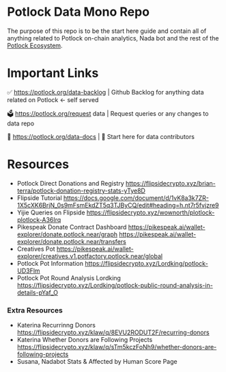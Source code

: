 # Potlock Data Mono Repo
The purpose of this repo is to be the start here guide and contain all of anything related to Potlock on-chain analytics, Nada bot and the rest of the [Potlock Ecosystem](https://ecosystem.potlock.org). 

# Important Links
✅ https://potlock.org/data-backlog | Github Backlog for anything data related on Potlock <- self served

🗳️ https://potlock.org/request data | Request queries or any changes to data repo

📄 https://potlock.org/data-docs | 📍 Start here for data contributors

# Resources
- Potlock Direct Donations and Registry https://flipsidecrypto.xyz/brian-terra/potlock-donation-registry-stats-yTye8D
- Flipside Tutorial https://docs.google.com/document/d/1vK8a3k7ZR-1X5cXK6BrjN_0s9mFsmEkdZT5q3TJByCQ/edit#heading=h.nt7r5fvjzre9
- Yijie Queries on Flipside https://flipsidecrypto.xyz/wownorth/plotlock-plotlock-A36Irq
- Pikespeak Donate Contract Dashboard https://pikespeak.ai/wallet-explorer/donate.potlock.near/graph  https://pikespeak.ai/wallet-explorer/donate.potlock.near/transfers
- Creatives Pot https://pikespeak.ai/wallet-explorer/creatives.v1.potfactory.potlock.near/global
- Potlock Pot Information https://flipsidecrypto.xyz/Lordking/potlock-UD3Flm
- Potlock Pot Round Analysis Lordking https://flipsidecrypto.xyz/Lordking/potlock-public-round-analysis-in-details-pYaf_O


### Extra Resources
- Katerina Recurrinng Donors https://flipsidecrypto.xyz/klaw/q/8EVU2RODUT2F/recurring-donors
- Katerina Whether Donors are Following Projects https://flipsidecrypto.xyz/klaw/q/sTm5kczFoNh9/whether-donors-are-following-projects
- Susana, Nadabot Stats & Affected by Human Score Page

